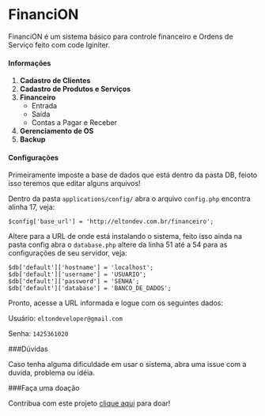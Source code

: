 # FinanciON

FinanciON é um sistema básico para controle financeiro e Ordens de Serviço feito com code Iginiter.

#### Informações

1. **Cadastro de Clientes**
2. **Cadastro de Produtos e Serviços**
3. **Financeiro**
    * Entrada
    * Saída
    * Contas a Pagar e Receber
4. **Gerenciamento de OS**
5. **Backup**

#### Configurações

Primeiramente imposte a base de dados que está dentro da pasta DB, feioto isso 
teremos que editar alguns arquivos!

Dentro da pasta ```applications/config/``` abra o arquivo ```config.php``` encontra alinha 17, veja:

```
$config['base_url']	= 'http://eltondev.com.br/financeiro';
```
Altere para a URL de onde está instalando o sistema, feito isso ainda na pasta config
abra o ```database.php``` altere da linha 51 até a 54 para as configurações de seu servidor, veja:

```
$db['default']['hostname'] = 'localhost';
$db['default']['username'] = 'USUARIO';
$db['default']['password'] = 'SENHA';
$db['default']['database'] = 'BANCO_DE_DADOS';
```

Pronto, acesse a URL informada e logue com os seguintes dados:

Usuário: ```eltondeveloper@gmail.com```

Senha: ```1425361020```

###Dúvidas

Caso tenha alguma dificuldade em usar o sistema, abra uma issue com a duvida, problema ou idéia.

###Faça uma doação

Contribua com este projeto [clique aqui](http://www.eltondev.com.br/doacao/) para doar!